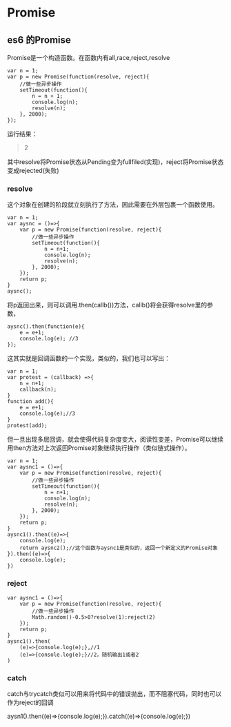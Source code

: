 # Promise

## es6 的Promise

Promise是一个构造函数。在函数内有all,race,reject,resolve

    var n = 1;
    var p = new Promise(function(resolve, reject){
        //做一些异步操作
        setTimeout(function(){
            n = n + 1;
            console.log(n);
            resolve(n);
        }, 2000);
    });

运行结果：

>2

其中resolve将Promise状态从Pending变为fullfiled(实现)，reject将Promise状态变成rejected(失败)

### resolve

这个对象在创建的阶段就立刻执行了方法，因此需要在外层包裹一个函数使用。

    var n = 1;
    var aysnc = ()=>{
        var p = new Promise(function(resolve, reject){
            //做一些异步操作
            setTimeout(function(){
                n = n+1;
                console.log(n);
                resolve(n);
            }, 2000);
        });
        return p;
    }
    aysnc();
   
将p返回出来，则可以调用.then(callb())方法，callb()将会获得resolve里的参数，

    aysnc().then(function(e){
        e = e+1;
        console.log(e); //3
    });

这其实就是回调函数的一个实现，类似的，我们也可以写出：

    var n = 1;
    var protest = (callback) =>{
        n = n+1;
        callback(n);
    }
    function add(){
        e = e+1;
        console.log(e);//3
    }
    protest(add);

但一旦出现多层回调，就会使得代码复杂度变大，阅读性变差，Promise可以继续用then方法对上次返回Promise对象继续执行操作（类似链式操作）。

    var n = 1;
    var aysnc1 = ()=>{
        var p = new Promise(function(resolve, reject){
            //做一些异步操作
            setTimeout(function(){
                n = n+1;
                console.log(n);
                resolve(n);
            }, 2000);
        });
        return p;
    }
    aysnc1().then((e)=>{
        console.log(e);
        return aysnc2();//这个函数与aysnc1是类似的，返回一个新定义的Promise对象    
    }).then((e)=>{
        console.log(e);
    })


### reject

    var aysnc1 = ()=>{
        var p = new Promise(function(resolve, reject){
            //做一些异步操作
            Math.random()-0.5>0?resolve(1):reject(2)
        });
        return p;
    }
    aysnc1().then(
        (e)=>{console.log(e);},//1
        (e)=>{console.log(e);}//2，随机输出1或者2
    )

### catch
catch与trycatch类似可以用来将代码中的错误抛出，而不阻塞代码，同时也可以作为reject的回调

aysn1().then((e)=>{console.log(e);}).catch((e)=>{console.log(e);})








